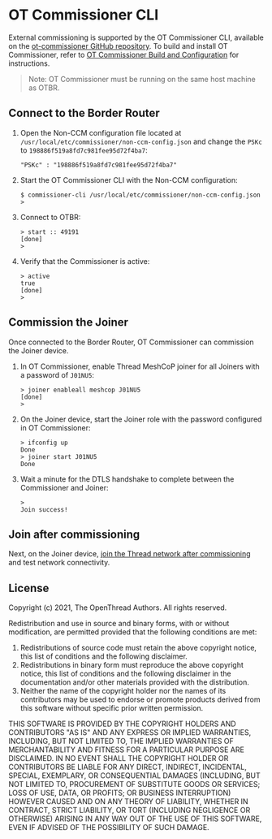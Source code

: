 #  OT Commissioner CLI

External commissioning is supported by the OT Commissioner CLI, available
on the [ot-commissioner GitHub repository](https://github.com/openthread/ot-commissioner). To
build and install OT Commissioner, refer to [OT Commissioner Build and
Configuration](https://openthread.io/guides/commissioner/build) for instructions.

> Note: OT Commissioner must be running on the same host machine as OTBR.

## Connect to the Border Router

1.  Open the Non-CCM configuration file located at
    `/usr/local/etc/commissioner/non-ccm-config.json` and change the `PSKc` to
    `198886f519a8fd7c981fee95d72f4ba7`:
    
        "PSKc" : "198886f519a8fd7c981fee95d72f4ba7"
    
1.  Start the OT Commissioner CLI with the Non-CCM configuration:

        $ commissioner-cli /usr/local/etc/commissioner/non-ccm-config.json
        >
    
1.  Connect to OTBR:

        > start :: 49191
        [done]
        >
    
1.  Verify that the Commissioner is active:

        > active
        true
        [done]
        > 

## Commission the Joiner

Once connected to the Border Router, OT Commissioner can commission the Joiner
device.

1.  In OT Commissioner, enable Thread MeshCoP joiner for all Joiners with a
    password of `J01NU5`:
    
        > joiner enableall meshcop J01NU5
        [done]
        > 
    
1.  On the Joiner device, start the Joiner role with the password configured in
    OT Commissioner:
    
        > ifconfig up
        Done
        > joiner start J01NU5
        Done

1.  Wait a minute for the DTLS handshake to complete between the Commissioner
    and Joiner:
    
        > 
        Join success!
    
## Join after commissioning

Next, on the Joiner device, [join the Thread network after commissioning](join-after.md) and test network connectivity.

## License

Copyright (c) 2021, The OpenThread Authors.
All rights reserved.

Redistribution and use in source and binary forms, with or without
modification, are permitted provided that the following conditions are met:
1. Redistributions of source code must retain the above copyright
   notice, this list of conditions and the following disclaimer.
2. Redistributions in binary form must reproduce the above copyright
   notice, this list of conditions and the following disclaimer in the
   documentation and/or other materials provided with the distribution.
3. Neither the name of the copyright holder nor the
   names of its contributors may be used to endorse or promote products
   derived from this software without specific prior written permission.

THIS SOFTWARE IS PROVIDED BY THE COPYRIGHT HOLDERS AND CONTRIBUTORS "AS IS"
AND ANY EXPRESS OR IMPLIED WARRANTIES, INCLUDING, BUT NOT LIMITED TO, THE
IMPLIED WARRANTIES OF MERCHANTABILITY AND FITNESS FOR A PARTICULAR PURPOSE
ARE DISCLAIMED. IN NO EVENT SHALL THE COPYRIGHT HOLDER OR CONTRIBUTORS BE
LIABLE FOR ANY DIRECT, INDIRECT, INCIDENTAL, SPECIAL, EXEMPLARY, OR
CONSEQUENTIAL DAMAGES (INCLUDING, BUT NOT LIMITED TO, PROCUREMENT OF
SUBSTITUTE GOODS OR SERVICES; LOSS OF USE, DATA, OR PROFITS; OR BUSINESS
INTERRUPTION) HOWEVER CAUSED AND ON ANY THEORY OF LIABILITY, WHETHER IN
CONTRACT, STRICT LIABILITY, OR TORT (INCLUDING NEGLIGENCE OR OTHERWISE)
ARISING IN ANY WAY OUT OF THE USE OF THIS SOFTWARE, EVEN IF ADVISED OF THE
POSSIBILITY OF SUCH DAMAGE.
